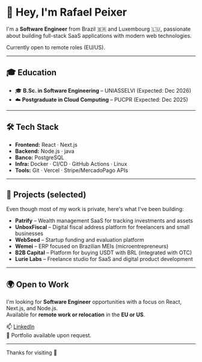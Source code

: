 # 👋 Hey, I'm Rafael Peixer

I'm a **Software Engineer** from Brazil 🇧🇷 and Luxembourg 🇱🇺, passionate about building full-stack SaaS applications with modern web technologies.

Currently open to remote roles (EU/US).

---

## 🎓 Education

- 🎓 **B.Sc. in Software Engineering** – UNIASSELVI (Expected: Dec 2026)  
- ☁️ **Postgraduate in Cloud Computing** – PUCPR (Expected: Dec 2025)

---

## 🛠 Tech Stack

- **Frontend:** React · Next.js  
- **Backend:** Node.js · java 
- **Banco:** PostgreSQL  
- **Infra:** Docker · CI/CD · GitHub Actions · Linux  
- **Tools:** Git · Vercel · Stripe/MercadoPago APIs

---

## 🚀 Projects (selected)

Even though most of my work is private, here's what I've been building:

- **Patrify** – Wealth management SaaS for tracking investments and assets  
- **UnboxFiscal** – Digital fiscal address platform for freelancers and small businesses  
- **WebSeed** – Startup funding and evaluation platform  
- **Wemei** – ERP focused on Brazilian MEIs (microentrepreneurs)  
- **B2B Capital** – Platform for buying USDT with BRL (integrated with OTC)  
- **Lurie Labs** – Freelance studio for SaaS and digital product development

---

## 🌍 Open to Work

I'm looking for **Software Engineer** opportunities with a focus on React, Next.js, and Node.js.  
Available for **remote work or relocation** in the **EU or US**.

📫 [LinkedIn](https://www.linkedin.com/in/rafapeixer/)  
📂 Portfolio available upon request.

---

Thanks for visiting 🚀
